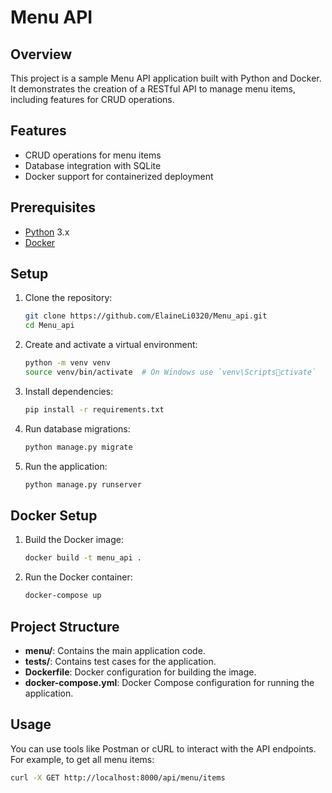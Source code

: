 
# Menu API

## Overview

This project is a sample Menu API application built with Python and Docker. It demonstrates the creation of a RESTful API to manage menu items, including features for CRUD operations.

## Features

- CRUD operations for menu items
- Database integration with SQLite
- Docker support for containerized deployment

## Prerequisites

- [Python](https://www.python.org/downloads/) 3.x
- [Docker](https://www.docker.com/get-started)

## Setup

1. Clone the repository:
   ```sh
   git clone https://github.com/ElaineLi0320/Menu_api.git
   cd Menu_api
   ```

2. Create and activate a virtual environment:
   ```sh
   python -m venv venv
   source venv/bin/activate  # On Windows use `venv\Scriptsctivate`
   ```

3. Install dependencies:
   ```sh
   pip install -r requirements.txt
   ```

4. Run database migrations:
   ```sh
   python manage.py migrate
   ```

5. Run the application:
   ```sh
   python manage.py runserver
   ```

## Docker Setup

1. Build the Docker image:
   ```sh
   docker build -t menu_api .
   ```

2. Run the Docker container:
   ```sh
   docker-compose up
   ```

## Project Structure

- **menu/**: Contains the main application code.
- **tests/**: Contains test cases for the application.
- **Dockerfile**: Docker configuration for building the image.
- **docker-compose.yml**: Docker Compose configuration for running the application.

## Usage

You can use tools like Postman or cURL to interact with the API endpoints. For example, to get all menu items:

```sh
curl -X GET http://localhost:8000/api/menu/items
```
